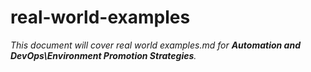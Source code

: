 # real-world-examples

_This document will cover real world examples.md for **Automation and DevOps\Environment Promotion Strategies**._
